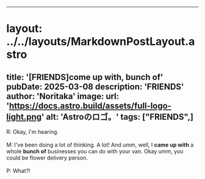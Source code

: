 
---
# layout: ../../layouts/MarkdownPostLayout.astro
title: '[FRIENDS]come up with, bunch of'
pubDate: 2025-03-08
description: 'FRIENDS'
author: 'Noritaka'
image:
    url: 'https://docs.astro.build/assets/full-logo-light.png'
    alt: 'Astroのロゴ。'
tags: ["FRIENDS",]
---

R: Okay, I'm hearing.<br>
<br>
M: I've been doing a lot of thinking. A lot! And umm, well, I **came up with** a whole **bunch of** businesses you can do with your van. Okay umm, you could be flower delivery person.<br>
<br>
P: What?!<br>
<br>
